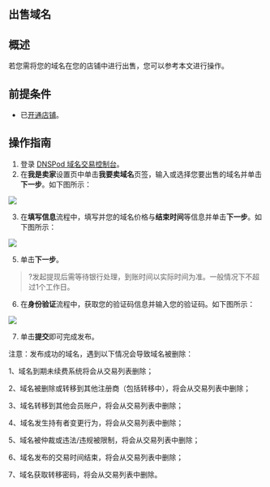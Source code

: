 ﻿## 出售域名
## 概述
若您需将您的域名在您的店铺中进行出售，您可以参考本文进行操作。

## 前提条件
- 已[开通店铺]()。

## 操作指南
1. 登录 [DNSPod 域名交易控制台](https://console.dnspod.cn/transaction/buyer)。
2. 在**我是卖家**设置页中单击**我要卖域名**页签，输入或选择您要出售的域名并单击**下一步**。如下图所示：

![](https://qcloudimg.tencent-cloud.cn/raw/c0470cdfc6ff47bcc85c78e3976b5b9d.png)

3. 在**填写信息**流程中，填写并您的域名价格与**结束时间**等信息并单击**下一步**。如下图所示：

![](https://qcloudimg.tencent-cloud.cn/raw/6d3c0e053a0219ee757998898b42de4e.png)

5. 单击**下一步**。
>?发起提现后需等待银行处理，到账时间以实际时间为准。一般情况下不超过1个工作日。

6. 在**身份验证**流程中，获取您的验证码信息并输入您的验证码。如下图所示：

![](https://qcloudimg.tencent-cloud.cn/raw/26d6869927742595fd5ee8fc9e83b4d9.png)

7. 单击**提交**即可完成发布。





注意：发布成功的域名，遇到以下情况会导致域名被删除：

1、域名到期未续费系统将会从交易列表删除；

2、域名被删除或转移到其他注册商（包括转移中），将会从交易列表中删除；

3、域名转移到其他会员账户，将会从交易列表中删除；

4、域名发生持有者变更行为，将会从交易列表中删除；

5、域名被仲裁或违法/违规被限制，将会从交易列表中删除；

6、域名发布的交易时间结束，将会从交易列表中删除；

7、域名获取转移密码，将会从交易列表中删除。




